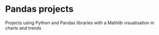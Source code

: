 # Pandas projects
Projects using Python and Pandas libraries with a Mathlib visualisation in charts and trends
